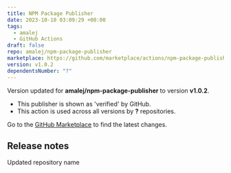 ```yaml
---
title: NPM Package Publisher
date: 2023-10-10 03:09:29 +00:00
tags:
  - amalej
  - GitHub Actions
draft: false
repo: amalej/npm-package-publisher
marketplace: https://github.com/marketplace/actions/npm-package-publisher
version: v1.0.2
dependentsNumber: "?"
---
```



Version updated for **amalej/npm-package-publisher** to version **v1.0.2**.
- This publisher is shown as 'verified' by GitHub.
- This action is used across all versions by **?** repositories.

Go to the [GitHub Marketplace](https://github.com/marketplace/actions/npm-package-publisher) to find the latest changes.

## Release notes

Updated repository name
